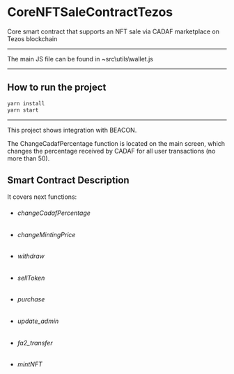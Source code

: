 # CoreNFTSaleContractTezos
Core smart contract that supports an NFT sale via CADAF marketplace on Tezos blockchain

--------

 The main JS file can be found in ~src\utils\wallet.js

--------

## How to run the project

```bash
yarn install
yarn start
```

-------

This project shows integration with BEACON.

The ChangeCadafPercentage function is located on the main screen, which changes the percentage received by CADAF for all user transactions (no more than 50).

## Smart Contract Description
It covers next functions:

- ######  changeCadafPercentage

- ######  changeMintingPrice

- ######  withdraw

- ######  sellToken 

- ######  purchase

- ######   update_admin

- ######   fa2_transfer

- ######   mintNFT
